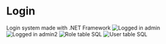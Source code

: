 # Login
Login system made with .NET Framework
![Logged in admin](img/sl1.jpg?raw=true "Admin role")
![Logged in admin2](img/sl2.jpg?raw=true "Manager role")
![Role table SQL](img/sl3.jpg?raw=true "Roles")
![User table SQL](img/sl4.jpg?raw=true "User info")
